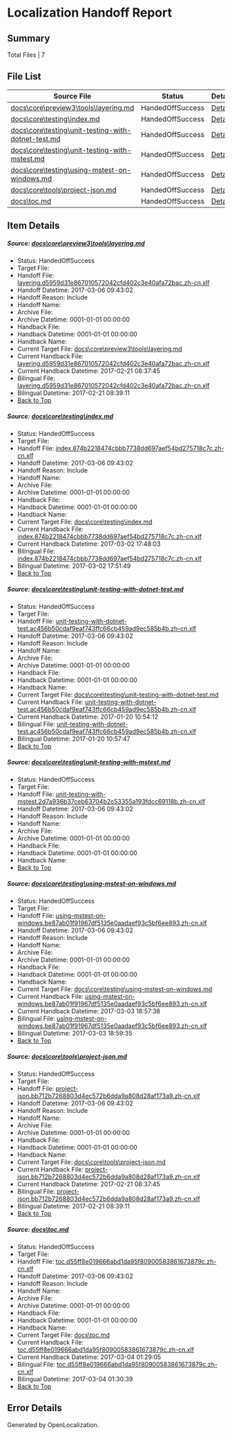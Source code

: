 # <a name='report-top'></a> Localization Handoff Report

## Summary
 Total Files | 7

## File List
 Source File | Status | Details 
 ----------- | ------ | ------- 
 [docs\core\preview3\tools\layering.md](https://github.com/dotnet/docs/blob/095ebad90e3f0b188d208d22f6f16b9552f8ea86/docs/core/preview3/tools/layering.md) | HandedOffSuccess | [Details](#42ddef357269b0ebaa31c39ae66a50899fe510fc86)
 [docs\core\testing\index.md](https://github.com/dotnet/docs/blob/095ebad90e3f0b188d208d22f6f16b9552f8ea86/docs/core/testing/index.md) | HandedOffSuccess | [Details](#ca9d57a3ef3382c4957de5edb55959f1a3f13ee0103)
 [docs\core\testing\unit-testing-with-dotnet-test.md](https://github.com/dotnet/docs/blob/095ebad90e3f0b188d208d22f6f16b9552f8ea86/docs/core/testing/unit-testing-with-dotnet-test.md) | HandedOffSuccess | [Details](#1ef22024f7640a5f87d4f0c8513e5479ed88126d104)
 [docs\core\testing\unit-testing-with-mstest.md](https://github.com/dotnet/docs/blob/095ebad90e3f0b188d208d22f6f16b9552f8ea86/docs/core/testing/unit-testing-with-mstest.md) | HandedOffSuccess | [Details](#9031579350565c6b9f773a548f0da5a973ba7540105)
 [docs\core\testing\using-mstest-on-windows.md](https://github.com/dotnet/docs/blob/095ebad90e3f0b188d208d22f6f16b9552f8ea86/docs/core/testing/using-mstest-on-windows.md) | HandedOffSuccess | [Details](#954eaa33198caa220b9979298dfd6224909aef70106)
 [docs\core\tools\project-json.md](https://github.com/dotnet/docs/blob/095ebad90e3f0b188d208d22f6f16b9552f8ea86/docs/core/tools/project-json.md) | HandedOffSuccess | [Details](#1cdcd1cb709f308e7c6736d85b1ab0b3c8e807ca122)
 [docs\toc.md](https://github.com/dotnet/docs/blob/095ebad90e3f0b188d208d22f6f16b9552f8ea86/docs/toc.md) | HandedOffSuccess | [Details](#49bfeb431adde9531784f4547e7ad665ce7dda783485)

## Item Details
##### <a name='42ddef357269b0ebaa31c39ae66a50899fe510fc86'></a> Source: [docs\core\preview3\tools\layering.md](https://github.com/dotnet/docs/blob/095ebad90e3f0b188d208d22f6f16b9552f8ea86/docs/core/preview3/tools/layering.md)
* Status: HandedOffSuccess
* Target File: 
* Handoff File: [layering.d5959d31e867010572042cfd402c3e40afa72bac.zh-cn.xlf](https://github.com/dotnet/docs.handoff/blob/316720da7bd339d2987ae590f13545ff9fc7c343/ol-handoff/dotnet/docs.zh-cn/master/dotnet-core/layering.d5959d31e867010572042cfd402c3e40afa72bac.zh-cn.xlf)
* Handoff Datetime: 2017-03-06 09:43:02
* Handoff Reason: Include
* Handoff Name: 
* Archive File: 
* Archive Datetime: 0001-01-01 00:00:00
* Handback File: 
* Handback Datetime: 0001-01-01 00:00:00
* Handback Name: 
* Current Target File: [docs\core\preview3\tools\layering.md](https://github.com/dotnet/docs.zh-cn/blob/351f4c7077efbabb697e7a27a60df84b799d0097/docs/core/preview3/tools/layering.md)
* Current Handback File: [layering.d5959d31e867010572042cfd402c3e40afa72bac.zh-cn.xlf](https://github.com/dotnet/docs.handback/blob/c392f7cd83b1fddf39561f35727e7f4aebe9ab42/ol-handback/dotnet/docs.zh-cn/master/dotnet-core/layering.d5959d31e867010572042cfd402c3e40afa72bac.zh-cn.xlf)
* Current Handback Datetime: 2017-02-21 08:37:45
* Bilingual File: [layering.d5959d31e867010572042cfd402c3e40afa72bac.zh-cn.xlf](https://github.com/dotnet/docs.handback/blob/c392f7cd83b1fddf39561f35727e7f4aebe9ab42/ol-handback/dotnet/docs.zh-cn/master/dotnet-core/layering.d5959d31e867010572042cfd402c3e40afa72bac.zh-cn.xlf)
* Bilingual Datetime: 2017-02-21 08:39:11
* [Back to Top](#report-top)

##### <a name='ca9d57a3ef3382c4957de5edb55959f1a3f13ee0103'></a> Source: [docs\core\testing\index.md](https://github.com/dotnet/docs/blob/095ebad90e3f0b188d208d22f6f16b9552f8ea86/docs/core/testing/index.md)
* Status: HandedOffSuccess
* Target File: 
* Handoff File: [index.874b2218474cbbb7738dd697aef54bd275718c7c.zh-cn.xlf](https://github.com/dotnet/docs.handoff/blob/316720da7bd339d2987ae590f13545ff9fc7c343/ol-handoff/dotnet/docs.zh-cn/master/dotnet-core/index.874b2218474cbbb7738dd697aef54bd275718c7c.zh-cn.xlf)
* Handoff Datetime: 2017-03-06 09:43:02
* Handoff Reason: Include
* Handoff Name: 
* Archive File: 
* Archive Datetime: 0001-01-01 00:00:00
* Handback File: 
* Handback Datetime: 0001-01-01 00:00:00
* Handback Name: 
* Current Target File: [docs\core\testing\index.md](https://github.com/dotnet/docs.zh-cn/blob/333d86009b9e1500858bba3dc9f803adc7034804/docs/core/testing/index.md)
* Current Handback File: [index.874b2218474cbbb7738dd697aef54bd275718c7c.zh-cn.xlf](https://github.com/dotnet/docs.handback/blob/82e5e9c897f371d98f1fac66da29e4fb3a45b3ec/ol-handback/dotnet/docs.zh-cn/master/dotnet-core/index.874b2218474cbbb7738dd697aef54bd275718c7c.zh-cn.xlf)
* Current Handback Datetime: 2017-03-02 17:48:03
* Bilingual File: [index.874b2218474cbbb7738dd697aef54bd275718c7c.zh-cn.xlf](https://github.com/dotnet/docs.handback/blob/82e5e9c897f371d98f1fac66da29e4fb3a45b3ec/ol-handback/dotnet/docs.zh-cn/master/dotnet-core/index.874b2218474cbbb7738dd697aef54bd275718c7c.zh-cn.xlf)
* Bilingual Datetime: 2017-03-02 17:51:49
* [Back to Top](#report-top)

##### <a name='1ef22024f7640a5f87d4f0c8513e5479ed88126d104'></a> Source: [docs\core\testing\unit-testing-with-dotnet-test.md](https://github.com/dotnet/docs/blob/095ebad90e3f0b188d208d22f6f16b9552f8ea86/docs/core/testing/unit-testing-with-dotnet-test.md)
* Status: HandedOffSuccess
* Target File: 
* Handoff File: [unit-testing-with-dotnet-test.ac456b50cdaf9eaf743ffc66cb459ad9ec585b4b.zh-cn.xlf](https://github.com/dotnet/docs.handoff/blob/316720da7bd339d2987ae590f13545ff9fc7c343/ol-handoff/dotnet/docs.zh-cn/master/dotnet-core/unit-testing-with-dotnet-test.ac456b50cdaf9eaf743ffc66cb459ad9ec585b4b.zh-cn.xlf)
* Handoff Datetime: 2017-03-06 09:43:02
* Handoff Reason: Include
* Handoff Name: 
* Archive File: 
* Archive Datetime: 0001-01-01 00:00:00
* Handback File: 
* Handback Datetime: 0001-01-01 00:00:00
* Handback Name: 
* Current Target File: [docs\core\testing\unit-testing-with-dotnet-test.md](https://github.com/dotnet/docs.zh-cn/blob/51d8b2b39371a0b6e9c97ff879316529e87aebad/docs/core/testing/unit-testing-with-dotnet-test.md)
* Current Handback File: [unit-testing-with-dotnet-test.ac456b50cdaf9eaf743ffc66cb459ad9ec585b4b.zh-cn.xlf](https://github.com/dotnet/docs.handback/blob/805b8ee432caaaa951bb267e6de81379be76cc6e/ol-handback/dotnet/docs.zh-cn/master/dotnet-core/unit-testing-with-dotnet-test.ac456b50cdaf9eaf743ffc66cb459ad9ec585b4b.zh-cn.xlf)
* Current Handback Datetime: 2017-01-20 10:54:12
* Bilingual File: [unit-testing-with-dotnet-test.ac456b50cdaf9eaf743ffc66cb459ad9ec585b4b.zh-cn.xlf](https://github.com/dotnet/docs.handback/blob/805b8ee432caaaa951bb267e6de81379be76cc6e/ol-handback/dotnet/docs.zh-cn/master/dotnet-core/unit-testing-with-dotnet-test.ac456b50cdaf9eaf743ffc66cb459ad9ec585b4b.zh-cn.xlf)
* Bilingual Datetime: 2017-01-20 10:57:47
* [Back to Top](#report-top)

##### <a name='9031579350565c6b9f773a548f0da5a973ba7540105'></a> Source: [docs\core\testing\unit-testing-with-mstest.md](https://github.com/dotnet/docs/blob/095ebad90e3f0b188d208d22f6f16b9552f8ea86/docs/core/testing/unit-testing-with-mstest.md)
* Status: HandedOffSuccess
* Target File: 
* Handoff File: [unit-testing-with-mstest.2d7a936b37ceb63704b2c53355a193fdcc69118b.zh-cn.xlf](https://github.com/dotnet/docs.handoff/blob/316720da7bd339d2987ae590f13545ff9fc7c343/ol-handoff/dotnet/docs.zh-cn/master/dotnet-core/unit-testing-with-mstest.2d7a936b37ceb63704b2c53355a193fdcc69118b.zh-cn.xlf)
* Handoff Datetime: 2017-03-06 09:43:02
* Handoff Reason: Include
* Handoff Name: 
* Archive File: 
* Archive Datetime: 0001-01-01 00:00:00
* Handback File: 
* Handback Datetime: 0001-01-01 00:00:00
* Handback Name: 
* [Back to Top](#report-top)

##### <a name='954eaa33198caa220b9979298dfd6224909aef70106'></a> Source: [docs\core\testing\using-mstest-on-windows.md](https://github.com/dotnet/docs/blob/095ebad90e3f0b188d208d22f6f16b9552f8ea86/docs/core/testing/using-mstest-on-windows.md)
* Status: HandedOffSuccess
* Target File: 
* Handoff File: [using-mstest-on-windows.be87ab01f91967df5135e0aadaef93c5bf6ee893.zh-cn.xlf](https://github.com/dotnet/docs.handoff/blob/316720da7bd339d2987ae590f13545ff9fc7c343/ol-handoff/dotnet/docs.zh-cn/master/dotnet-core/using-mstest-on-windows.be87ab01f91967df5135e0aadaef93c5bf6ee893.zh-cn.xlf)
* Handoff Datetime: 2017-03-06 09:43:02
* Handoff Reason: Include
* Handoff Name: 
* Archive File: 
* Archive Datetime: 0001-01-01 00:00:00
* Handback File: 
* Handback Datetime: 0001-01-01 00:00:00
* Handback Name: 
* Current Target File: [docs\core\testing\using-mstest-on-windows.md](https://github.com/dotnet/docs.zh-cn/blob/dc1c3bf1f75d0795a5e7259d8c2c06dfdf5e12ee/docs/core/testing/using-mstest-on-windows.md)
* Current Handback File: [using-mstest-on-windows.be87ab01f91967df5135e0aadaef93c5bf6ee893.zh-cn.xlf](https://github.com/dotnet/docs.handback/blob/2f8db8134399e9fe5969846345e6e5eec632c785/ol-handback/dotnet/docs.zh-cn/master/dotnet-core/using-mstest-on-windows.be87ab01f91967df5135e0aadaef93c5bf6ee893.zh-cn.xlf)
* Current Handback Datetime: 2017-03-03 18:57:38
* Bilingual File: [using-mstest-on-windows.be87ab01f91967df5135e0aadaef93c5bf6ee893.zh-cn.xlf](https://github.com/dotnet/docs.handback/blob/2f8db8134399e9fe5969846345e6e5eec632c785/ol-handback/dotnet/docs.zh-cn/master/dotnet-core/using-mstest-on-windows.be87ab01f91967df5135e0aadaef93c5bf6ee893.zh-cn.xlf)
* Bilingual Datetime: 2017-03-03 18:59:35
* [Back to Top](#report-top)

##### <a name='1cdcd1cb709f308e7c6736d85b1ab0b3c8e807ca122'></a> Source: [docs\core\tools\project-json.md](https://github.com/dotnet/docs/blob/095ebad90e3f0b188d208d22f6f16b9552f8ea86/docs/core/tools/project-json.md)
* Status: HandedOffSuccess
* Target File: 
* Handoff File: [project-json.bb712b7268803d4ec572b6dda9a808d28af173a9.zh-cn.xlf](https://github.com/dotnet/docs.handoff/blob/316720da7bd339d2987ae590f13545ff9fc7c343/ol-handoff/dotnet/docs.zh-cn/master/dotnet-core/project-json.bb712b7268803d4ec572b6dda9a808d28af173a9.zh-cn.xlf)
* Handoff Datetime: 2017-03-06 09:43:02
* Handoff Reason: Include
* Handoff Name: 
* Archive File: 
* Archive Datetime: 0001-01-01 00:00:00
* Handback File: 
* Handback Datetime: 0001-01-01 00:00:00
* Handback Name: 
* Current Target File: [docs\core\tools\project-json.md](https://github.com/dotnet/docs.zh-cn/blob/351f4c7077efbabb697e7a27a60df84b799d0097/docs/core/tools/project-json.md)
* Current Handback File: [project-json.bb712b7268803d4ec572b6dda9a808d28af173a9.zh-cn.xlf](https://github.com/dotnet/docs.handback/blob/c392f7cd83b1fddf39561f35727e7f4aebe9ab42/ol-handback/dotnet/docs.zh-cn/master/dotnet-core/project-json.bb712b7268803d4ec572b6dda9a808d28af173a9.zh-cn.xlf)
* Current Handback Datetime: 2017-02-21 08:37:45
* Bilingual File: [project-json.bb712b7268803d4ec572b6dda9a808d28af173a9.zh-cn.xlf](https://github.com/dotnet/docs.handback/blob/c392f7cd83b1fddf39561f35727e7f4aebe9ab42/ol-handback/dotnet/docs.zh-cn/master/dotnet-core/project-json.bb712b7268803d4ec572b6dda9a808d28af173a9.zh-cn.xlf)
* Bilingual Datetime: 2017-02-21 08:39:11
* [Back to Top](#report-top)

##### <a name='49bfeb431adde9531784f4547e7ad665ce7dda783485'></a> Source: [docs\toc.md](https://github.com/dotnet/docs/blob/095ebad90e3f0b188d208d22f6f16b9552f8ea86/docs/toc.md)
* Status: HandedOffSuccess
* Target File: 
* Handoff File: [toc.d55ff8e019666abd1da95f80900583861673879c.zh-cn.xlf](https://github.com/dotnet/docs.handoff/blob/316720da7bd339d2987ae590f13545ff9fc7c343/ol-handoff/dotnet/docs.zh-cn/master/dotnet-core/toc.d55ff8e019666abd1da95f80900583861673879c.zh-cn.xlf)
* Handoff Datetime: 2017-03-06 09:43:02
* Handoff Reason: Include
* Handoff Name: 
* Archive File: 
* Archive Datetime: 0001-01-01 00:00:00
* Handback File: 
* Handback Datetime: 0001-01-01 00:00:00
* Handback Name: 
* Current Target File: [docs\toc.md](https://github.com/dotnet/docs.zh-cn/blob/00d719b7990ab8fc7693d025d61eec9033c9f7f9/docs/toc.md)
* Current Handback File: [toc.d55ff8e019666abd1da95f80900583861673879c.zh-cn.xlf](https://github.com/dotnet/docs.handback/blob/bd4b67841bcdd54374753dde6efd3502a9b17afd/ol-handback/dotnet/docs.zh-cn/master/dotnet-core/toc.d55ff8e019666abd1da95f80900583861673879c.zh-cn.xlf)
* Current Handback Datetime: 2017-03-04 01:29:05
* Bilingual File: [toc.d55ff8e019666abd1da95f80900583861673879c.zh-cn.xlf](https://github.com/dotnet/docs.handback/blob/bd4b67841bcdd54374753dde6efd3502a9b17afd/ol-handback/dotnet/docs.zh-cn/master/dotnet-core/toc.d55ff8e019666abd1da95f80900583861673879c.zh-cn.xlf)
* Bilingual Datetime: 2017-03-04 01:30:39
* [Back to Top](#report-top)


## Error Details

Generated by OpenLocalization.
